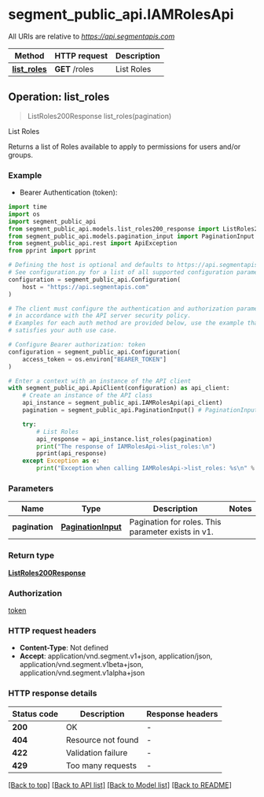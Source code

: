 # segment_public_api.IAMRolesApi

All URIs are relative to *https://api.segmentapis.com*

Method | HTTP request | Description
------------- | ------------- | -------------
[**list_roles**](IAMRolesApi.md#list_roles) | **GET** /roles | List Roles



## Operation: list_roles

> ListRoles200Response list_roles(pagination)

List Roles

Returns a list of Roles available to apply to permissions for users and/or groups.

### Example

* Bearer Authentication (token):
```python
import time
import os
import segment_public_api
from segment_public_api.models.list_roles200_response import ListRoles200Response
from segment_public_api.models.pagination_input import PaginationInput
from segment_public_api.rest import ApiException
from pprint import pprint

# Defining the host is optional and defaults to https://api.segmentapis.com
# See configuration.py for a list of all supported configuration parameters.
configuration = segment_public_api.Configuration(
    host = "https://api.segmentapis.com"
)

# The client must configure the authentication and authorization parameters
# in accordance with the API server security policy.
# Examples for each auth method are provided below, use the example that
# satisfies your auth use case.

# Configure Bearer authorization: token
configuration = segment_public_api.Configuration(
    access_token = os.environ["BEARER_TOKEN"]
)

# Enter a context with an instance of the API client
with segment_public_api.ApiClient(configuration) as api_client:
    # Create an instance of the API class
    api_instance = segment_public_api.IAMRolesApi(api_client)
    pagination = segment_public_api.PaginationInput() # PaginationInput | Pagination for roles.  This parameter exists in v1.

    try:
        # List Roles
        api_response = api_instance.list_roles(pagination)
        print("The response of IAMRolesApi->list_roles:\n")
        pprint(api_response)
    except Exception as e:
        print("Exception when calling IAMRolesApi->list_roles: %s\n" % e)
```



### Parameters

Name | Type | Description  | Notes
------------- | ------------- | ------------- | -------------
 **pagination** | [**PaginationInput**](.md)| Pagination for roles.  This parameter exists in v1. | 

### Return type

[**ListRoles200Response**](ListRoles200Response.md)

### Authorization

[token](../README.md#token)

### HTTP request headers

 - **Content-Type**: Not defined
 - **Accept**: application/vnd.segment.v1+json, application/json, application/vnd.segment.v1beta+json, application/vnd.segment.v1alpha+json

### HTTP response details
| Status code | Description | Response headers |
|-------------|-------------|------------------|
**200** | OK |  -  |
**404** | Resource not found |  -  |
**422** | Validation failure |  -  |
**429** | Too many requests |  -  |

[[Back to top]](#) [[Back to API list]](../README.md#documentation-for-api-endpoints) [[Back to Model list]](../README.md#documentation-for-models) [[Back to README]](../README.md)


